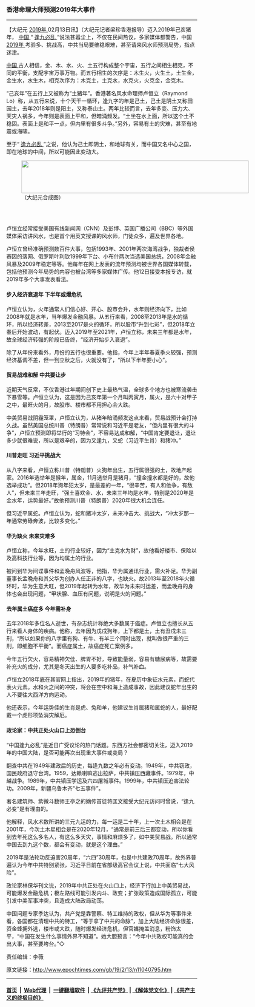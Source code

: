 ### 香港命理大师预测2019年大事件
------------------------

<p>
 【大纪元
 <a href="http://www.epochtimes.com/gb/tag/2019%E5%B9%B4.html">
  2019年
 </a>
 02月13日讯】（大纪元记者梁珍香港报导）迈入2019年己亥猪年，
 <a href="http://www.epochtimes.com/gb/tag/%E4%B8%AD%E5%9B%BD.html">
  中国
 </a>
 “
 <a href="http://www.epochtimes.com/gb/tag/%E9%80%A2%E4%B9%9D%E5%BF%85%E4%B9%B1.html">
  逢九必乱
 </a>
 ”说法甚嚣尘上，不仅在民间热议，多家媒体都警告，中国
 <a href="http://www.epochtimes.com/gb/tag/2019%E5%B9%B4.html">
  2019年
 </a>
 考验多、挑战高，中共当局要维稳艰难，甚至请来风水师预测局势，指点迷津。
</p>
<p>
 <a href="http://www.epochtimes.com/gb/tag/%E4%B8%AD%E5%9B%BD.html">
  中国
 </a>
 古人相信，金、木、水、火、土五行构成整个宇宙，五行之间相生相克，不同的平衡，支配宇宙万事万物。而五行相生的次序是：木生火，火生土，土生金，金生水，水生木，相克次序为：木克土，土克水，水克火，火克金，金克木。
</p>
<p>
 “己亥年”在五行上又被称为“土猪年”。香港著名风水命理师卢恒立（Raymond Lo）称，从五行来说，十个天干一循环，逢九字的年是己土，己土是阴土又称田园土，去年2018年则是阳土，又称泰山土。两年比较而言，去年多变、压力大、天灾人祸多，今年则是表面上平和，但暗涌频发。“土坐在水上面，所以这个土不稳固。表面上是和平一点，但内里有很多斗争。”另外，容易有土的灾难，甚至有地震或海啸。
</p>
<p>
 至于“
 <a href="http://www.epochtimes.com/gb/tag/%E9%80%A2%E4%B9%9D%E5%BF%85%E4%B9%B1.html">
  逢九必乱
 </a>
 ”之说，他认为己土即阴土，和地球有关，而中国又名中心之国，即在地球的中间，所以可能因此变动大。
</p>
<figure class="wp-caption alignnone" id="attachment_11040802" style="width: 600px">
 <a href="http://i.epochtimes.com/assets/uploads/2019/02/20190213-HUAMING-HONGKONG-02.jpg">
  <img alt="" class="size-large wp-image-11040802" height="86" src="http://i.epochtimes.com/assets/uploads/2019/02/20190213-HUAMING-HONGKONG-02-600x86.jpg" width="600"/>
 </a>
 <br/><figcaption class="wp-caption-text">
  （大纪元合成图）
 </figcaption><br/>
</figure><br/>
<p>
 卢恒立经常接受美国有线新闻网（CNN）及彭博、英国广播公司（BBC）等外国媒体采访讲风水，也是首个用英文授课的风水师，门徒众多，遍及世界各地。
</p>
<p>
 卢恒立曾经准确预测数百件大事，包括1993年、2001年两次海湾战争，独裁者侯赛因的落网、俄罗斯叶利钦1999年下台、小布什两次当选美国总统，2008年金融风暴及2009年稳定等等。他每年在网上发表的流年预测均被世界各国媒体转载，包括他预测今年局势的内容也被台湾等多家媒体广传。他12日接受本报专访，就2019年多个大事发表看法。
</p>
<h4>
 步入经济衰退年 下半年或爆危机
</h4>
<p>
 卢恒立认为，火年通常人们信心好、开心、股市会升，水年则经济向下，比如2008年就是水年，当年爆发金融风暴。从五行来看，2008至2013年是水的循环，所以经济转差，2013至2017是火的循环，所以股市“升到七彩”，但2018年立春后开始波动，有起伏。迈入2019年至2021年，卢恒立称，未来三年都是水年，故全球经济转强的阶段已告终，“经济开始步入衰退”。
</p>
<p>
 除了从年份来看外，月份的五行也很重要。他指，今年上半年春夏季火较强，预测经济基调不差，但一到立秋之后，火就没有了，“所以下半年要小心”。
</p>
<h4>
 贸易战难和解 中共要让步
</h4>
<p>
 近期天气反常，不仅香港过年期间创下史上最热气温，全球多个地方也被寒流袭击下暴雪等。卢恒立认为，这是因为己亥年第一个月叫丙寅月，属火，是六十对甲子之中，最旺火的月，故股市、楼市都不用担心会大跌。
</p>
<p>
 中美贸易战阴霾笼罩，卢恒立认为，从猪年暗涌频发这点来看，贸易战预计会打持久战。虽然美国总统川普（特朗普）常常说和习近平是老友，“但内里有很大的斗争”，卢恒立预测即将举行的“习特会”，不容易达成和解，“中国肯定要退让，退让多少就很难说，所以是艰辛的，因为又逢九，又蛇（习近平生肖）和猪冲。”
</p>
<h4>
 川普走旺 习近平挑战大
</h4>
<p>
 从八字来看，卢恒立称川普（特朗普）火狗年出生，五行属很强的土，故地产起家。2016年选举年是猴年，属金，11月选举月是猪月，“撞金撞水都是好的，故他选举成功”。但2018年狗年犯太岁，是最差的一年，“很辛苦，有人和他争，有敌人”，但未来三年走旺，“强土喜欢金、水，未来三年均是水年，特别是2020年是金水年，运势最好。”故他预测川普（特朗普）2020年很大机会连任。
</p>
<p>
 但习近平属蛇。卢恒立认为，蛇和猪冲太岁，未来冲击大、挑战大，“冲太岁那一年通常劳碌奔波，比较多变化。”
</p>
<h4>
 华为缺火 未来灾难多
</h4>
<p>
 卢恒立称，今年水旺，土的行业较好，因为“土克水为财”，故他看好楼市、保险以及高科技行业等，因为均属土的行业。
</p>
<p>
 被问到华为间谍事件和孟晚舟风波等，他指，华为属通讯行业，需火补足。华为副董事长孟晚舟和其父华为创办人任正非的八字，也缺火。故2013年至2018年火循环时，华为生意大旺，但2019年起转为水年，故华为未来时运差，而孟晚舟的身体也会出现问题，“甲状腺、血压有问题，说明是火的问题。”
</p>
<h4>
 去年属土癌症多 今年需补身
</h4>
<p>
 去年2018年多位名人逝世，有杂志统计称绝大多数属于癌症。卢恒立也擅长从五行来看人身体的疾病。他称，去年因为戊戌狗年，上下都是土，土有丑戌未三刑，“所以如果你的八字里有狗、有牛、有羊三个同时出现，就叫做很严重的三刑，即细胞不平衡”。而癌症属土，故癌症死亡案例多。
</p>
<p>
 今年五行欠火，容易精神欠佳、脾胃不好，导致能量弱，容易有糖尿病等，故需要补充火的成分，尤其是冬天出生的人要多吃补品，补气补血。
</p>
<p>
 卢恒立2018年底在其官网上指出，2019年的猪年，在夏历中象征水元素，而蛇代表火元素。水和火之间的冲突，将会在空中和海上造成事故，因此建议蛇年出生的人不要往大西洋方向运动。
</p>
<p>
 他还表示，今年运势佳的生肖是虎、兔和羊，他建议生肖属猪和属蛇的人，最好配戴一个虎形项坠消灾解厄。
</p>
<h4>
 政论家：中共正处火山口上恐倒台
</h4>
<p>
 “中国逢九必乱”是近日广受议论的热门话题。东西方社会都密切关注，迈入2019年的中国大陆，是否可能再次出现重大事件或变局？
</p>
<p>
 翻查中共在1949年建政后的历史，每逢九数之年必有变动。1949年，中共窃政，国民政府退守台湾。1959，达赖喇嘛逃出拉萨，中共镇压西藏事件。1979年，中越战争。1989年，中共镇压学运及六四屠城事件。1999年，中共镇压迫害法轮功。2009年，新疆乌鲁木齐“七五事件”。
</p>
<p>
 著名建筑师、紫微斗数师王亭之的嫡传首徒蒋匡文接受大纪元访问时曾说，“逢九必变”是有理由的。
</p>
<p>
 他解释，风水术数所讲的三元九运的力，每一运是二十年，上一次土木相会是在2001年，今次土木星相会是在2020年12月，“通常是前三后三都变动，所以你看到去年死这么多名人，有这么多天灾，事情和麻烦多了，如中美贸易战。所以通常中国去到九这个数，都会有变动，就是这个理由。”
</p>
<p>
 2019年是法轮功反迫害20周年，“六四”30周年，也是中共建政70周年，故外界普遍认为今年中共特别紧张，习近平日前在省部级高官会议上说，中共面临“七大风险”。
</p>
<p>
 政论家林保华刊文说，2019年中共正处在火山口上，经济下行加上中美贸易战，可能爆发金融危机；极左路线可能引发内斗、政变；扩张政策造成国际孤立，可能引发中美军事冲突，且造成大陆政局动荡。
</p>
<p>
 中国问题专家季达认为，共产党是靠警察、特工维持的政权，但从华为等事件来看，各国都在清理中共的特工，“等于拿了中共的命脉”，加上大陆经济命脉很差，资金蜂拥外逃，楼市或大跌，随时爆发经济危机，但官媒掩盖消息，粉饰太平，“中国在发生什么事情外界不知道”。她大胆预言：“今年中共政权可能真的会出大事，甚至要垮台。”◇
</p>
<p>
 责任编辑：李薇
</p>

原文链接：http://www.epochtimes.com/gb/19/2/13/n11040795.htm


------------------------
#### [首页](https://github.com/gfw-breaker/banned-news/blob/master/README.md) &nbsp;|&nbsp; [Web代理](https://github.com/labour-camp/helloworld) &nbsp;|&nbsp; [一键翻墙软件](https://github.com/gfw-breaker/nogfw/blob/master/README.md) &nbsp;| [《九评共产党》](https://github.com/gfw-breaker/9ping.md/blob/master/README.md#九评之一评共产党是什么) | [《解体党文化》](https://github.com/gfw-breaker/jtdwh.md/blob/master/README.md) | [《共产主义的终极目的》](https://github.com/gfw-breaker/gczydzjmd.md/blob/master/README.md)


